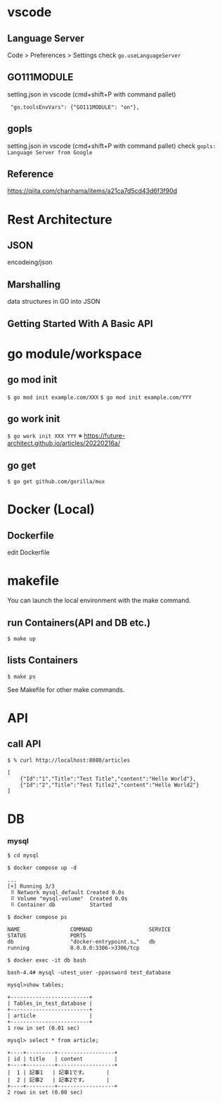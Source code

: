 # vscode

## Language Server
Code > Preferences > Settings
check `go.useLanguageServer`

## GO111MODULE
setting.json in vscode
(cmd+shift+P with command pallet)
```
 "go.toolsEnvVars": {"GO111MODULE": "on"},
```

## gopls
setting.json in vscode
(cmd+shift+P with command pallet)
check `gopls: Language Server from Google`

## Reference
https://qiita.com/chanhama/items/a21ca7d5cd43d6f3f90d

# Rest Architecture
## JSON
encodeing/json
## Marshalling
data structures in GO into JSON
## Getting Started With A Basic API

# go module/workspace
## go mod init
`$ go mod init example.com/XXX`
`$ go mod init example.com/YYY`

## go work init
`$ go work init XXX YYY`
※ https://future-architect.github.io/articles/20220216a/
## go get


`$ go get github.com/gorilla/mux`


# Docker (Local)
## Dockerfile
edit Dockerfile

# makefile
You can launch the local environment with the make command.
## run Containers(API and DB etc.)
`$ make up`

## lists Containers
`$ make ps`

See Makefile for other make commands.

# API
## call API
`$ % curl http://localhost:8080/articles`
```
[
    {"Id":"1","Title":"Test Title","content":"Hello World"},
    {"Id":"2","Title":"Test Title2","content":"Hello World2"}
]
```
# DB
### mysql
`$ cd mysql`

`$ docker compose up -d`
```
...
[+] Running 3/3
 ⠿ Network mysql_default Created 0.0s
 ⠿ Volume "mysql-volume"  Created 0.0s
 ⠿ Container db           Started
```
`$ docker compose ps`
```
NAME                COMMAND                  SERVICE             STATUS              PORTS
db                  "docker-entrypoint.s…"   db                  running             0.0.0.0:3306->3306/tcp
```
`$ docker exec -it db bash`

`bash-4.4# mysql -utest_user -ppassword test_database`

`mysql>show tables;`
```
+-------------------------+
| Tables_in_test_database |
+-------------------------+
| article                 |
+-------------------------+
1 row in set (0.01 sec)
```
`mysql> select * from article;`
```
+----+---------+------------------+
| id | title   | content          |
+----+---------+------------------+
|  1 | 記事1   | 記事1です。      |
|  2 | 記事2   | 記事2です。      |
+----+---------+------------------+
2 rows in set (0.00 sec)
```